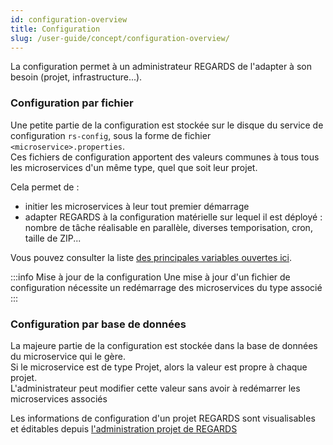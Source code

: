 ```yaml
---
id: configuration-overview
title: Configuration
slug: /user-guide/concept/configuration-overview/
---
```


La configuration permet à un administrateur REGARDS de l'adapter à son besoin (projet, infrastructure...). 
### Configuration par fichier

Une petite partie de la configuration est stockée sur le disque du service de configuration `rs-config`, sous la forme de fichier `<microservice>.properties`.  
Ces fichiers de configuration apportent des valeurs communes à tous tous les microservices d'un même type, quel que soit leur projet. 

Cela permet de :
- initier les microservices à leur tout premier démarrage 
- adapter REGARDS à la configuration matérielle sur lequel il est déployé : nombre de tâche réalisable en parallèle, diverses temporisation, cron, taille de ZIP... 

Vous pouvez consulter la liste [des principales variables ouvertes ici](https://github.com/RegardsOss/regards-docker/tree/master/roles/regards-mconfig/templates). 

:::info Mise à jour de la configuration
Une mise à jour d'un fichier de configuration nécessite un redémarrage des microservices du type associé
:::

### Configuration par base de données

La majeure partie de la configuration est stockée dans la base de données du microservice qui le gère.  
Si le microservice est de type Projet, alors la valeur est propre à chaque projet.  
L'administrateur peut modifier cette valeur sans avoir à redémarrer les microservices associés

Les informations de configuration d'un projet REGARDS sont visualisables et éditables depuis [l'administration projet de REGARDS](../../project-configuration/introduction/)
